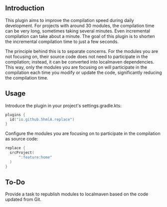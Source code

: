 ## Introduction

This plugin aims to improve the compilation speed during daily development. For projects with around 30 modules, the compilation time can be very long, sometimes
taking several minutes. Even incremental compilation can take about a minute. The goal of this plugin is to shorten the incremental compilation time to just a few
seconds.

The principle behind this is to separate concerns. For the modules you are not focusing on, their source code does not need to participate in the compilation;
instead, it can be converted into localmaven dependencies. This way, only the modules you are focusing on will participate in the compilation each time you modify or
update the code, significantly reducing the compilation time.

## Usage

Introduce the plugin in your project's settings.gradle.kts:

  ```kotlin
  plugins {
    id("io.github.5hmlA.replace")
}
  ```

Configure the modules you are focusing on to participate in the compilation as source code:

  ```kotlin
  replace {
    srcProject(
        ":feature:home"
    )
}
  ```

## To-Do

Provide a task to republish modules to localmaven based on the code updated from Git.